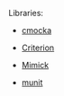 Libraries:

- [cmocka](https://cmocka.org/)

- [Criterion](https://github.com/Snaipe/Criterion)
- [Mimick](https://github.com/Snaipe/Mimick)
- [munit](https://github.com/nemequ/munit)

